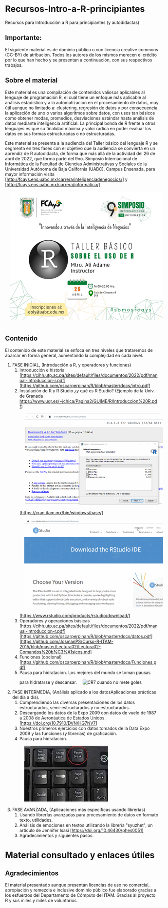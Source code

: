 # Recursos-Intro-a-R-principiantes
Recursos para Introducción a R para principiantes (y autodidactas)

## Importante:
El siguiente material es de dominio público o con licencia creative commons (CC-BY) de atribución. Todos los autores de los mismos merecen el crédito por lo que han hecho y se presentan a continuación, con sus respectivos trabajos.

## Sobre el material
Este material es una compilación de contenidos valiosos aplicables al lenguaje de programación R, el cuál tiene un enfoque más aplicable al análisis estadístico y a la automatización en el procesamiento de datos, muy útil aunque no limitado a: clustering, regresión de datos y por consecuencia la aplicación de uno o varios algoritmos sobre datos, con usos tan básicos como obtener modas, promedios, desviaciones estándar hasta análisis de datos mediante inteligencia artificial. La principal bonda de R frente a otros lenguajes es que su finalidad máxima y valor radica en poder evaluar los datos en sus formas estructuradas o no estructuradas.

Este material se presenta a la audiencia del Taller básico del lenguaje R y se segmenta en tres fases con el objetivo que la audiencia se convierta en un aprendiz de R autodidacta, de forma que más allá de la actividad del 26 de abril de 2022, que forma parte del 9no. Simposio Internacional de Informática de la Facultad de Ciencias Administrativas y Sociales de la Universidad Autónoma de Baja California (UABC), Campus Ensenada, para mayor información visita [http://fcays.ens.uabc.mx/carrera/inteligenciadenegocios/] y [http://fcays.ens.uabc.mx/carrera/informatica/]
<img src="data/evento-invitacion.jpeg" alt="Invitacion al evento" style="margin:15px;border-radius:10px" />

## Contenido
El contenido de este material se enfoca en tres niveles que trataremos de abarcar en forma general, aumentando la complejidad en cada nivel.
1. FASE INICIAL, (Introducción a R, y operadores y funciones)
    1. Introducción e historia
[https://cihh.utp.ac.pa/sites/default/files/documentos/2022/pdf/manual-introduccion-r.pdf] [https://github.com/oscarperpinan/R/blob/master/docs/intro.pdf]
    2. Instalación de R y R Studio ¿y qué es R Studio? (Ejemplo de la Univ. de Granada https://www.ugr.es/~jchica/Pagina2/GUIME/R/Introduccion%20R.pdf)
    <img src="data/descargarRitam.gif" alt="Invitacion al evento" style="margin:15px;border-radius:10px" /> [https://cran.itam.mx/bin/windows/base/]
    <img src="data/descargarRstudio.gif" alt="Invitacion al evento" style="margin:15px;border-radius:10px" /> [https://www.rstudio.com/products/rstudio/download/]
    3. Operadores y operaciones básicas [https://cihh.utp.ac.pa/sites/default/files/documentos/2022/pdf/manual-introduccion-r.pdf] [https://github.com/oscarperpinan/R/blob/master/docs/datos.pdf] [https://github.com/JosmanPS/Curso-R-ITAM-2015/blob/master/Lectura02/Lectura02-Comandos%20b%C3%A1sicos.md]
    4. Funciones (opcional) [https://github.com/oscarperpinan/R/blob/master/docs/Funciones.pdf]
    5. Pausa para hidratación. Los mejores del mundo se toman pausas para hidratarse y descansar. <img src="data/break-325924911.jpeg" alt="CR7 cuando no mete goles" style="margin:15px;" />
3. FASE INTERMEDIA, (Análisis aplicado a los datosAplicaciones prácticas del día a día).
    1. Comprendiendo las diversas presentaciones de los datos estructurados, semi-estructurados y no estructurados.
    2. Descargando los datos de la Expo 2009 con datos de vuelo de 1987 a 2008 de Aeronáutica de Estados Unidos. [https://doi.org/10.7910/DVN/HG7NV7]
    3. Nuestros primeros ejercicios con datos tomados de la Data Expo 2009 y las funciones (y librerías) de graficación.
    4. Pausa para hidratación. <img src="data/pause-break.jpg" alt="Break, pausa" style="margin:15px;" />
4. FASE AVANZADA, (Aplicaciones más especificas usando librerías)
    1. Usando librerías avanzadas para procesamiento de datos en formato texto, utilidades.
    2. Análisis de emociones en textos utilizando la librería "syuzhet", un artículo de Jennifer Isasi [https://doi.org/10.46430/phes0051]
    3. Agradecimientos y siguientes pasos.


# Material consultado y enlaces útiles
## Agradecimientos
El material presentado aunque presentan licencias de uso no comercial, apropiación y remezcla e inclusive dominio público fue elaborado gracias a los esfuerzos del Departamento de Cómputo del ITAM. Gracias al proyecto R y sus miles y miles de voluntarios.
